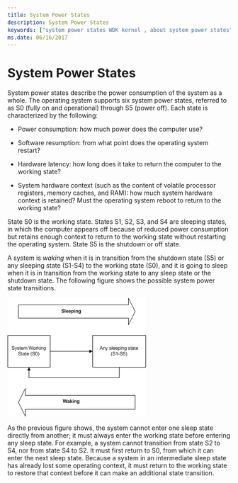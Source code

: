 ```yaml
---
title: System Power States
description: System Power States
keywords: ["system power states WDK kernel , about system power states", "state transitions WDK power management", "Sx names WDK power management", "software resumption WDK power management", "resumption WDK power management", "hardware latency WDK power management", "system hardware context WDK power management", "hardware context WDK power management", "context WDK power management", "waking states WDK power management"]
ms.date: 06/16/2017
---
```


# System Power States





System power states describe the power consumption of the system as a whole. The operating system supports six system power states, referred to as S0 (fully on and operational) through S5 (power off). Each state is characterized by the following:

-   Power consumption: how much power does the computer use?

-   Software resumption: from what point does the operating system restart?

-   Hardware latency: how long does it take to return the computer to the working state?

-   System hardware context (such as the content of volatile processor registers, memory caches, and RAM): how much system hardware context is retained? Must the operating system reboot to return to the working state?

State S0 is the working state. States S1, S2, S3, and S4 are sleeping states, in which the computer appears off because of reduced power consumption but retains enough context to return to the working state without restarting the operating system. State S5 is the shutdown or off state.

A system is *waking* when it is in transition from the shutdown state (S5) or any sleeping state (S1-S4) to the working state (S0), and it is going to sleep when it is in transition from the working state to any sleep state or the shutdown state. The following figure shows the possible system power state transitions.

![diagram illustrating the possible system power state transitions.](images/sysstate.png)

As the previous figure shows, the system cannot enter one sleep state directly from another; it must always enter the working state before entering any sleep state. For example, a system cannot transition from state S2 to S4, nor from state S4 to S2. It must first return to S0, from which it can enter the next sleep state. Because a system in an intermediate sleep state has already lost some operating context, it must return to the working state to restore that context before it can make an additional state transition.

 

 




